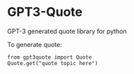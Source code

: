 # GPT3-Quote
GPT-3 generated quote library for python

To generate quote:

```
from gpt3quote import Quote
Quote.get("quote topic here")
```
